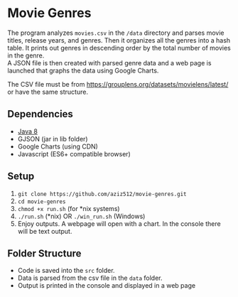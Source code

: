 # Movie Genres

The program analyzes `movies.csv` in the `/data` directory and parses movie titles, release years, and genres. Then it organizes all the genres into a hash table. It prints out genres in descending order by the total number of movies in the genre.  
A JSON file is then created with parsed genre data and a web page is launched that graphs the data using Google Charts.

The CSV file must be from https://grouplens.org/datasets/movielens/latest/ or have the same structure.
## Dependencies

* [Java 8](https://docs.oracle.com/javase/8/docs/api/index.html)
* GJSON (jar in lib folder)
* Google Charts (using CDN)
* Javascript (ES6+ compatible browser)

## Setup
1) `git clone https://github.com/aziz512/movie-genres.git`
2) `cd movie-genres`
3) `chmod +x run.sh` (for *nix systems)
4) `./run.sh` (*nix) OR `./win_run.sh` (Windows)
4) Enjoy outputs. A webpage will open with a chart. In the console there will be text output.

## Folder Structure
* Code is saved into the `src` folder.
* Data is parsed from the csv file in the `data` folder.
* Output is printed in the console and displayed in a web page